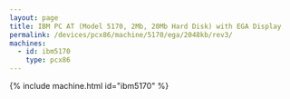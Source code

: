 ```yaml
---
layout: page
title: IBM PC AT (Model 5170, 2Mb, 20Mb Hard Disk) with EGA Display
permalink: /devices/pcx86/machine/5170/ega/2048kb/rev3/
machines:
  - id: ibm5170
    type: pcx86
---
```


{% include machine.html id="ibm5170" %}
